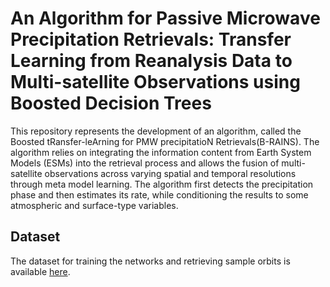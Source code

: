 # An Algorithm for Passive Microwave Precipitation Retrievals: Transfer Learning from Reanalysis Data to Multi-satellite Observations using Boosted Decision Trees

This repository represents the development of an algorithm, called the Boosted tRansfer-leArning for PMW precipitatioN Retrievals(B-RAINS). The algorithm relies on integrating the information content from Earth System Models (ESMs)
into the retrieval process and allows the fusion of multi-satellite observations across varying spatial and temporal resolutions through meta model learning. The algorithm first detects the precipitation phase and then estimates its rate,
while conditioning the results to some atmospheric and surface-type variables.

## Dataset
The dataset for training the networks and retrieving sample orbits is available [here](https://drive.google.com/drive/u/0/folders/1Njpyd_nWbNwxumzqJXwW5GhjkMftDVzW).
